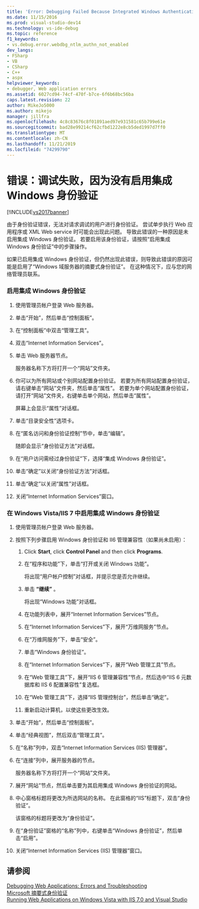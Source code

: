 ```yaml
---
title: 'Error: Debugging Failed Because Integrated Windows Authentication Is Not Enabled | Microsoft Docs'
ms.date: 11/15/2016
ms.prod: visual-studio-dev14
ms.technology: vs-ide-debug
ms.topic: reference
f1_keywords:
- vs.debug.error.webdbg_ntlm_authn_not_enabled
dev_langs:
- FSharp
- VB
- CSharp
- C++
- aspx
helpviewer_keywords:
- debugger, Web application errors
ms.assetid: 6027cd94-74cf-470f-b7ce-6f6b68bc56ba
caps.latest.revision: 22
author: MikeJo5000
ms.author: mikejo
manager: jillfra
ms.openlocfilehash: 4c8c83676c8f01891aed97e931581c65b799e61e
ms.sourcegitcommit: bad28e99214cf62cfbd1222e8cb5ded1997d7ff0
ms.translationtype: MT
ms.contentlocale: zh-CN
ms.lasthandoff: 11/21/2019
ms.locfileid: "74299790"
---
```

# <a name="error-debugging-failed-because-integrated-windows-authentication-is-not-enabled"></a>错误：调试失败，因为没有启用集成 Windows 身份验证
[!INCLUDE[vs2017banner](../includes/vs2017banner.md)]

由于身份验证错误，无法对请求调试的用户进行身份验证。 尝试单步执行 Web 应用程序或 XML Web service 时可能会出现此问题。 导致此错误的一种原因是未启用集成 Windows 身份验证。 若要启用该身份验证，请按照“启用集成 Windows 身份验证”中的步骤操作。  
  
 如果已启用集成 Windows 身份验证，但仍然出现此错误，则导致此错误的原因可能是启用了“Windows 域服务器的摘要式身份验证”。 在这种情况下，应与您的网络管理员联系。  
  
### <a name="to-enable-integrated-windows-authentication"></a>启用集成 Windows 身份验证  
  
1. 使用管理员帐户登录 Web 服务器。  
  
2. 单击“开始”，然后单击“控制面板”。  
  
3. 在“控制面板”中双击“管理工具”。  
  
4. 双击“Internet Information Services”。  
  
5. 单击 Web 服务器节点。  
  
     服务器名称下方将打开一个“网站”文件夹。  
  
6. 你可以为所有网站或个别网站配置身份验证。 若要为所有网站配置身份验证，请右键单击“网站”文件夹，然后单击“属性”。 若要为单个网站配置身份验证，请打开“网站”文件夹，右键单击单个网站，然后单击“属性”。  
  
     屏幕上会显示“属性”对话框。  
  
7. 单击“目录安全性”选项卡。  
  
8. 在“匿名访问和身份验证控制”节中，单击“编辑”。  
  
     随即会显示“身份验证方法”对话框。  
  
9. 在“用户访问需经过身份验证”下，选择“集成 Windows 身份验证”。  
  
10. 单击“确定”以关闭“身份验证方法”对话框。  
  
11. 单击“确定”以关闭“属性”对话框。  
  
12. 关闭“Internet Information Services”窗口。  
  
### <a name="to-enable-integrated-windows-authentication-in-windows-vistaiis-7"></a>在 Windows Vista/IIS 7 中启用集成 Windows 身份验证  
  
1. 使用管理员帐户登录 Web 服务器。  
  
2. 按照下列步骤启用 Windows 身份验证和 II6 管理兼容性（如果尚未启用）：  
  
    1. Click **Start**, click **Control Panel** and then click **Programs**.  
  
    2. 在“程序和功能”下，单击“打开或关闭 Windows 功能”。  
  
         将出现“用户帐户控制”对话框，并提示您是否允许继续。  
  
    3. 单击 **“继续”** 。  
  
         将出现“Windows 功能”对话框。  
  
    4. 在功能列表中，展开“Internet Information Services”节点。  
  
    5. 在“Internet Information Services”下，展开“万维网服务”节点。  
  
    6. 在“万维网服务”下，单击“安全”。  
  
    7. 单击“Windows 身份验证”。  
  
    8. 在“Internet Information Services”下，展开“Web 管理工具”节点。  
  
    9. 在“Web 管理工具”下，展开“IIS 6 管理兼容性”节点，然后选中“IIS 6 元数据库和 IIS 6 配置兼容性”复选框。  
  
    10. 在“Web 管理工具”下，选择“IIS 管理控制台”，然后单击“确定”。  
  
    11. 重新启动计算机，以使这些更改生效。  
  
3. 单击“开始”，然后单击“控制面板”。  
  
4. 单击“经典视图”，然后双击“管理工具”。  
  
5. 在“名称”列中，双击“Internet Information Services (IIS) 管理器”。  
  
6. 在“连接”列中，展开服务器的节点。  
  
     服务器名称下方将打开一个“网站”文件夹。  
  
7. 展开“网站”节点，然后单击要为其启用集成 Windows 身份验证的网站。  
  
8. 中心窗格标题将更改为所选网站的名称。 在此窗格的“IIS”标题下，双击“身份验证”。  
  
     该窗格的标题将更改为“身份验证”。  
  
9. 在“身份验证”窗格的“名称”列中，右键单击“Windows 身份验证”，然后单击“启用”。  
  
10. 关闭“Internet Information Services (IIS) 管理器”窗口。  
  
## <a name="see-also"></a>请参阅  
 [Debugging Web Applications: Errors and Troubleshooting](../debugger/debugging-web-applications-errors-and-troubleshooting.md)   
 [Microsoft 摘要式身份验证](https://go.microsoft.com/fwlink/?LinkId=77938)   
 [Running Web Applications on Windows Vista with IIS 7.0 and Visual Studio](https://msdn.microsoft.com/library/262a82ac-dd0e-4096-86c6-fb463e88be66)
